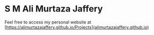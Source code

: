 # S M Ali Murtaza Jaffery


Feel free to access my personal website at [https://alimurtazajaffery.github.io/Projects](alimurtazajaffery.github.io)
